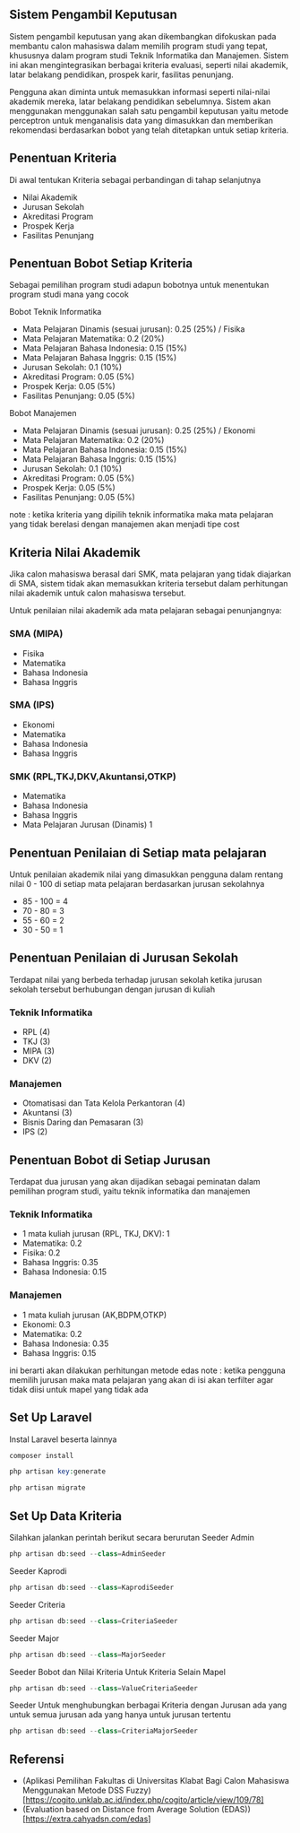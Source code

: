 
## Sistem Pengambil Keputusan

Sistem pengambil keputusan yang akan dikembangkan difokuskan pada membantu calon mahasiswa dalam memilih program studi yang tepat, khususnya dalam program studi Teknik Informatika dan Manajemen. Sistem ini akan mengintegrasikan berbagai kriteria evaluasi, seperti nilai akademik, latar belakang pendidikan, prospek karir, fasilitas penunjang.

Pengguna akan diminta untuk memasukkan informasi seperti nilai-nilai akademik mereka, latar belakang pendidikan sebelumnya. Sistem akan menggunakan menggunakan salah satu pengambil keputusan yaitu metode perceptron untuk menganalisis data yang dimasukkan dan memberikan rekomendasi berdasarkan bobot yang telah ditetapkan untuk setiap kriteria.

## Penentuan Kriteria

Di awal tentukan Kriteria sebagai perbandingan di tahap selanjutnya

- Nilai Akademik 
- Jurusan Sekolah
- Akreditasi Program 
- Prospek Kerja
- Fasilitas Penunjang

## Penentuan Bobot Setiap Kriteria

Sebagai pemilihan program studi adapun bobotnya untuk menentukan program studi mana yang cocok

Bobot Teknik Informatika
- Mata Pelajaran Dinamis (sesuai jurusan): 0.25 (25%) / Fisika
- Mata Pelajaran Matematika: 0.2 (20%)
- Mata Pelajaran Bahasa Indonesia: 0.15 (15%)
- Mata Pelajaran Bahasa Inggris: 0.15 (15%)
- Jurusan Sekolah: 0.1 (10%)
- Akreditasi Program: 0.05 (5%)
- Prospek Kerja: 0.05 (5%)
- Fasilitas Penunjang: 0.05 (5%)

Bobot Manajemen
- Mata Pelajaran Dinamis (sesuai jurusan): 0.25 (25%) / Ekonomi
- Mata Pelajaran Matematika: 0.2 (20%)
- Mata Pelajaran Bahasa Indonesia: 0.15 (15%)
- Mata Pelajaran Bahasa Inggris: 0.15 (15%)
- Jurusan Sekolah: 0.1 (10%)
- Akreditasi Program: 0.05 (5%)
- Prospek Kerja: 0.05 (5%)
- Fasilitas Penunjang: 0.05 (5%)

note : ketika kriteria yang dipilih teknik informatika maka mata pelajaran yang tidak berelasi dengan manajemen akan menjadi tipe cost

## Kriteria Nilai Akademik

Jika calon mahasiswa berasal dari SMK, mata pelajaran yang tidak diajarkan di SMA, sistem tidak akan memasukkan kriteria tersebut dalam perhitungan nilai akademik untuk calon mahasiswa tersebut.

Untuk penilaian nilai akademik ada mata pelajaran sebagai penunjangnya:

### SMA (MIPA)

- Fisika
- Matematika
- Bahasa Indonesia
- Bahasa Inggris

### SMA (IPS)

- Ekonomi
- Matematika
- Bahasa Indonesia
- Bahasa Inggris

### SMK (RPL,TKJ,DKV,Akuntansi,OTKP)

- Matematika
- Bahasa Indonesia
- Bahasa Inggris
- Mata Pelajaran Jurusan (Dinamis) 1

## Penentuan Penilaian di Setiap mata pelajaran

Untuk penilaian akademik nilai yang dimasukkan pengguna dalam rentang nilai 0 - 100 di setiap mata pelajaran berdasarkan jurusan sekolahnya

- 85 - 100 = 4
- 70 - 80 = 3
- 55 - 60 = 2
- 30 - 50 = 1

## Penentuan Penilaian di Jurusan Sekolah

Terdapat nilai yang berbeda terhadap jurusan sekolah ketika jurusan sekolah tersebut berhubungan dengan jurusan di kuliah

### Teknik Informatika
- RPL (4)
- TKJ (3)
- MIPA (3)
- DKV (2)

### Manajemen

- Otomatisasi dan Tata Kelola Perkantoran (4)
- Akuntansi (3)
- Bisnis Daring dan Pemasaran (3)
- IPS (2)

## Penentuan Bobot di Setiap Jurusan

Terdapat dua jurusan yang akan dijadikan sebagai peminatan dalam pemilihan program studi, yaitu teknik informatika dan manajemen

### Teknik Informatika

- 1 mata kuliah jurusan (RPL, TKJ, DKV): 1
- Matematika: 0.2
- Fisika: 0.2
- Bahasa Inggris: 0.35
- Bahasa Indonesia: 0.15

### Manajemen

- 1 mata kuliah jurusan (AK,BDPM,OTKP)
- Ekonomi: 0.3
- Matematika: 0.2
- Bahasa Indonesia: 0.35
- Bahasa Inggris: 0.15

ini berarti akan dilakukan perhitungan metode edas
note :
ketika pengguna memilih jurusan maka mata pelajaran yang akan di isi akan terfilter agar tidak diisi untuk mapel yang tidak ada

## Set Up Laravel
Instal Laravel beserta lainnya
```php
composer install
```

```php
php artisan key:generate
```

```php
php artisan migrate
```

## Set Up Data Kriteria
Silahkan jalankan perintah berikut secara berurutan
Seeder Admin
```php
php artisan db:seed --class=AdminSeeder
```

Seeder Kaprodi
```php
php artisan db:seed --class=KaprodiSeeder
```

Seeder Criteria
```php
php artisan db:seed --class=CriteriaSeeder
```
Seeder Major
```php
php artisan db:seed --class=MajorSeeder
```

Seeder Bobot dan Nilai Kriteria Untuk Kriteria Selain Mapel
```php
php artisan db:seed --class=ValueCriteriaSeeder
```
Seeder Untuk menghubungkan berbagai Kriteria dengan Jurusan
ada yang untuk semua jurusan ada yang hanya untuk jurusan tertentu
```php
php artisan db:seed --class=CriteriaMajorSeeder
```


## Referensi
- (Aplikasi Pemilihan Fakultas di Universitas Klabat Bagi Calon Mahasiswa Menggunakan Metode DSS Fuzzy) [https://cogito.unklab.ac.id/index.php/cogito/article/view/109/78]
- (Evaluation based on Distance from Average Solution (EDAS)) [https://extra.cahyadsn.com/edas]
